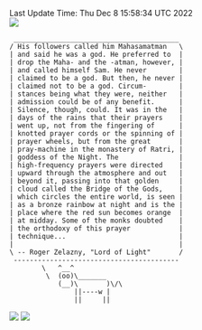Last Update Time: 
Thu Dec  8 15:58:34 UTC 2022
<br>![](https://img.shields.io/badge/%E5%A4%A7%E5%AE%B6-%E5%AE%89%E5%AE%89-green)<br>
```
 _________________________________________
/ His followers called him Mahasamatman   \
| and said he was a god. He preferred to  |
| drop the Maha- and the -atman, however, |
| and called himself Sam. He never        |
| claimed to be a god. But then, he never |
| claimed not to be a god. Circum-        |
| stances being what they were, neither   |
| admission could be of any benefit.      |
| Silence, though, could. It was in the   |
| days of the rains that their prayers    |
| went up, not from the fingering of      |
| knotted prayer cords or the spinning of |
| prayer wheels, but from the great       |
| pray-machine in the monastery of Ratri, |
| goddess of the Night. The               |
| high-frequency prayers were directed    |
| upward through the atmosphere and out   |
| beyond it, passing into that golden     |
| cloud called the Bridge of the Gods,    |
| which circles the entire world, is seen |
| as a bronze rainbow at night and is the |
| place where the red sun becomes orange  |
| at midday. Some of the monks doubted    |
| the orthodoxy of this prayer            |
| technique...                            |
|                                         |
\ -- Roger Zelazny, "Lord of Light"       /
 -----------------------------------------
        \   ^__^
         \  (oo)\_______
            (__)\       )\/\
                ||----w |
                ||     ||
```
![](https://github-readme-stats.vercel.app/api?username=chenlitw)
![](https://github-readme-stats.vercel.app/api/top-langs/?username=chenlitw)
